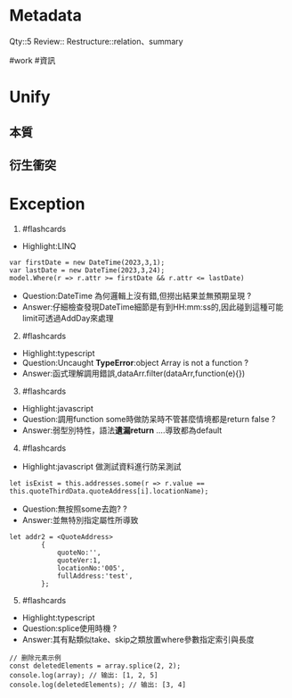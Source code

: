 # Metadata
Qty::5
Review::
Restructure::relation、summary

#work #資訊 
# Unify

## 本質

## 衍生衝突

# Exception


1. #flashcards 
- Highlight:LINQ
```
var firstDate = new DateTime(2023,3,1);
var lastDate = new DateTime(2023,3,24);
model.Where(r => r.attr >= firstDate && r.attr <= lastDate)
```
- Question:DateTime 為何邏輯上沒有錯,但撈出結果並無預期呈現
?
- Answer:仔細檢查發現DateTime細節是有到HH:mm:ss的,因此碰到這種可能limit可透過AddDay來處理

2. #flashcards 
- Highlight:typescript
- Question:Uncaught **TypeError**:object Array is not a function
?
- Answer:函式理解調用錯誤,dataArr.filter(dataArr,function(e){})


3. #flashcards 
- Highlight:javascript
- Question:調用function some時做防呆時不管甚麼情境都是return false
?
- Answer:弱型別特性，語法**遺漏return** ....導致都為default


4. #flashcards 
- Highlight:javascript 做測試資料進行防呆測試
```
let isExist = this.addresses.some(r => r.value == this.quoteThirdData.quoteAddress[i].locationName);
```
- Question:無按照some去跑?
?
- Answer:並無特別指定屬性所導致
```
let addr2 = <QuoteAddress>
        {
            quoteNo:'',
            quoteVer:1,
            locationNo:'005',
            fullAddress:'test',
        };
```

5. #flashcards 
- Highlight:typescript
- Question:splice使用時機
?
- Answer:其有點類似take、skip之類放置where參數指定索引與長度
```
// 删除元素示例 
const deletedElements = array.splice(2, 2); 
console.log(array); // 输出: [1, 2, 5] 
console.log(deletedElements); // 输出: [3, 4]
```


